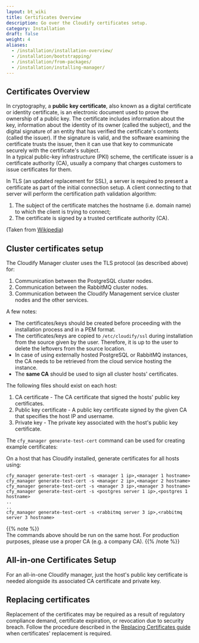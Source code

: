 ```yaml
---
layout: bt_wiki
title: Certificates Overview
description: Go over the Cloudify certificates setup.   
category: Installation
draft: false
weight: 4
aliases:
  - /installation/installation-overview/
  - /installation/bootstrapping/
  - /installation/from-packages/
  - /installation/installing-manager/
---
```


## Certificates Overview
In cryptography, a **public key certificate**, also known as a digital certificate or identity certificate, is an electronic document used to prove the ownership of a public key. 
The certificate includes information about the key, information about the identity of its owner (called the subject), 
and the digital signature of an entity that has verified the certificate's contents (called the issuer). 
If the signature is valid, and the software examining the certificate trusts the issuer, then it can use that key to communicate securely with the certificate's subject.  
In a typical public-key infrastructure (PKI) scheme, the certificate issuer is a certificate authority (CA), 
usually a company that charges customers to issue certificates for them.

In TLS (an updated replacement for SSL), a server is required to present a certificate as part of the initial connection setup. 
A client connecting to that server will perform the certification path validation algorithm:

1. The subject of the certificate matches the hostname (i.e. domain name) to which the client is trying to connect;
1. The certificate is signed by a trusted certificate authority (CA).
  
(Taken from [Wikipedia](https://en.wikipedia.org/wiki/Public_key_certificate))


## Cluster certificates setup
The Cloudify Manager cluster uses the TLS protocol (as described above) for:

1. Communication between the PostgreSQL cluster nodes.
1. Communication between the RabbitMQ cluster nodes.
1. Communication between the Cloudify Management service cluster nodes and the other services.

A few notes: 

* The certificates/keys should be created before proceeding with the installation process and in a PEM format.  
* The certificates/keys are copied to `/etc/cloudify/ssl` during installation from the source given by the user. 
Therefore, it is up to the user to delete the leftovers from the source location.  
* In case of using externally hosted PostgreSQL or RabbitMQ instances, the CA needs to be 
retrieved from the cloud service hosting the instance.
* The **same CA** should be used to sign all cluster hosts' certificates.  

The following files should exist on each host:

1. CA certificate - The CA certificate that signed the hosts' public key certificates. 
1. Public key certificate - A public key certificate signed by the given CA that specifies the host IP and username.
1. Private key - The private key associated with the host's public key certificate.
  
The `cfy_manager generate-test-cert` command can be used for creating example certificates:

On a host that has Cloudify installed, generate certificates for all hosts using:
```
cfy_manager generate-test-cert -s <manager 1 ip>,<manager 1 hostname>
cfy_manager generate-test-cert -s <manager 2 ip>,<manager 2 hostname>
cfy_manager generate-test-cert -s <manager 3 ip>,<manager 3 hostname>
cfy_manager generate-test-cert -s <postgres server 1 ip>,<postgres 1 hostname> 
..
..
cfy_manager generate-test-cert -s <rabbitmq server 3 ip>,<rabbitmq server 3 hostname> 
```  

{{% note %}}  
The commands above should be run on the same host.
For production purposes, please use a proper CA (e.g. a company CA).
{{% /note %}}  


## All-in-one Certificates Setup
For an all-in-one Cloudify manager, just the host's public key certificate is needed alongside its associated CA certificate and private key.


## Replacing certificates
Replacement of the certificates may be required as a result of regulatory compliance demand, certificate expiration, or revocation due to security breach.
Follow the procedure described in the [Replacing Certificates guide](https://docs.cloudify.co/latest/cli/maint_cli/certificates/#replacing-certificates) when certificates' replacement is required.
